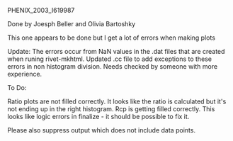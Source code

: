 PHENIX_2003_I619987

Done by Joesph Beller and Olivia Bartoshky

This one appears to be done but I get a lot of errors when making plots

Update: The errors occur from NaN values in the .dat files that are created when runing rivet-mkhtml. Updated .cc file to add exceptions to these errors in non histogram division. Needs checked by someone with more experience.

To Do:

Ratio plots are not filled correctly.  It looks like the ratio is calculated but it's not ending up in the right histogram.  Rcp is getting filled correctly.  This looks like logic errors in finalize - it should be possible to fix it.

Please also suppress output which does not include data points.
